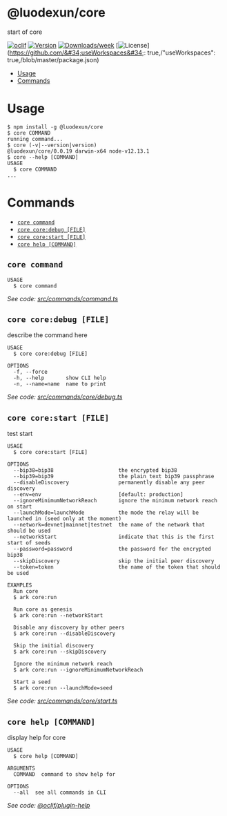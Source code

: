 @luodexun/core
==============

start of core

[![oclif](https://img.shields.io/badge/cli-oclif-brightgreen.svg)](https://oclif.io)
[![Version](https://img.shields.io/npm/v/@luodexun/core.svg)](https://npmjs.org/package/@luodexun/core)
[![Downloads/week](https://img.shields.io/npm/dw/@luodexun/core.svg)](https://npmjs.org/package/@luodexun/core)
[![License](https://img.shields.io/npm/l/@luodexun/core.svg)](https://github.com/&#34;useWorkspaces&#34;: true,/&#34;useWorkspaces&#34;: true,/blob/master/package.json)

<!-- toc -->
* [Usage](#usage)
* [Commands](#commands)
<!-- tocstop -->
# Usage
<!-- usage -->
```sh-session
$ npm install -g @luodexun/core
$ core COMMAND
running command...
$ core (-v|--version|version)
@luodexun/core/0.0.19 darwin-x64 node-v12.13.1
$ core --help [COMMAND]
USAGE
  $ core COMMAND
...
```
<!-- usagestop -->
# Commands
<!-- commands -->
* [`core command`](#core-command)
* [`core core:debug [FILE]`](#core-coredebug-file)
* [`core core:start [FILE]`](#core-corestart-file)
* [`core help [COMMAND]`](#core-help-command)

## `core command`

```
USAGE
  $ core command
```

_See code: [src/commands/command.ts](https://github.com/luodexun/anisa/blob/v0.0.19/src/commands/command.ts)_

## `core core:debug [FILE]`

describe the command here

```
USAGE
  $ core core:debug [FILE]

OPTIONS
  -f, --force
  -h, --help       show CLI help
  -n, --name=name  name to print
```

_See code: [src/commands/core/debug.ts](https://github.com/luodexun/anisa/blob/v0.0.19/src/commands/core/debug.ts)_

## `core core:start [FILE]`

test start

```
USAGE
  $ core core:start [FILE]

OPTIONS
  --bip38=bip38                     the encrypted bip38
  --bip39=bip39                     the plain text bip39 passphrase
  --disableDiscovery                permanently disable any peer discovery
  --env=env                         [default: production]
  --ignoreMinimumNetworkReach       ignore the minimum network reach on start
  --launchMode=launchMode           the mode the relay will be launched in (seed only at the moment)
  --network=devnet|mainnet|testnet  the name of the network that should be used
  --networkStart                    indicate that this is the first start of seeds
  --password=password               the password for the encrypted bip38
  --skipDiscovery                   skip the initial peer discovery
  --token=token                     the name of the token that should be used

EXAMPLES
  Run core
  $ ark core:run

  Run core as genesis
  $ ark core:run --networkStart

  Disable any discovery by other peers
  $ ark core:run --disableDiscovery

  Skip the initial discovery
  $ ark core:run --skipDiscovery

  Ignore the minimum network reach
  $ ark core:run --ignoreMinimumNetworkReach

  Start a seed
  $ ark core:run --launchMode=seed
```

_See code: [src/commands/core/start.ts](https://github.com/luodexun/anisa/blob/v0.0.19/src/commands/core/start.ts)_

## `core help [COMMAND]`

display help for core

```
USAGE
  $ core help [COMMAND]

ARGUMENTS
  COMMAND  command to show help for

OPTIONS
  --all  see all commands in CLI
```

_See code: [@oclif/plugin-help](https://github.com/oclif/plugin-help/blob/v2.2.3/src/commands/help.ts)_
<!-- commandsstop -->
